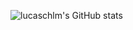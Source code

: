 ![lucaschlm's GitHub stats](https://github-readme-stats.vercel.app/api?username=lucaschlm&show_icons=true&theme=radical)

